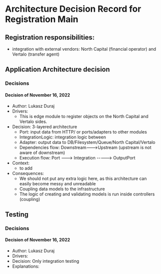 # Architecture Decision Record for Registration Main

## Registration responsibilities:

* integration with external vendors: North Capital (financial operator) and Vertalo (transfer agent)

## Application Architecture decision

### Decisions

#### Decision of November 16, 2022

* Author: Lukasz Duraj
* Drivers:
    * This is edge module to register objects on the North Capital and Vertalo sides.
* Decision: 3-layered architecture
    - Port: input data from HTTP/ or ports/adapters to other modules
    - IntegrationLogic: integration logic between
    - Adapter: output data to DB/Filesystem/Queue/North Capital/Vertalo
    - Dependencies flow: Downstream--->Upstream (upstream is not aware of downstream)
    - Execution flow: Port ---> Integration -----> OutputPort
* Context:
    - to add
* Consequences:
    * We should not put any extra logic here, as this architecture can easily become messy and unreadable
    * Coupling data models to the infrastructure
    * The logic of creating and validating models is run inside controllers (coupling)

## Testing

### Decisions

#### Decision of November 16, 2022

* Author: Lukasz Duraj
* Drivers:
* Decision: Only integration testing
* Explanations: